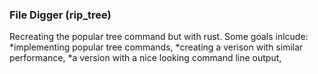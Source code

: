 ### File Digger (rip_tree)
   Recreating the popular tree command but with rust. Some goals inlcude: 
        *implementing popular tree commands,
        *creating a verison with similar performance, 
        *a version with a nice looking command line output,
     
 
